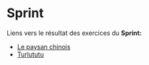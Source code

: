 
# Sprint


Liens vers le résultat des exercices du **Sprint:**

* [Le paysan chinois](https://makemya.github.io/progressive-enhancement/)
* [Turlututu](https://makemya.github.io/progressive-enhancement/exercice-integration-turlututu/)
